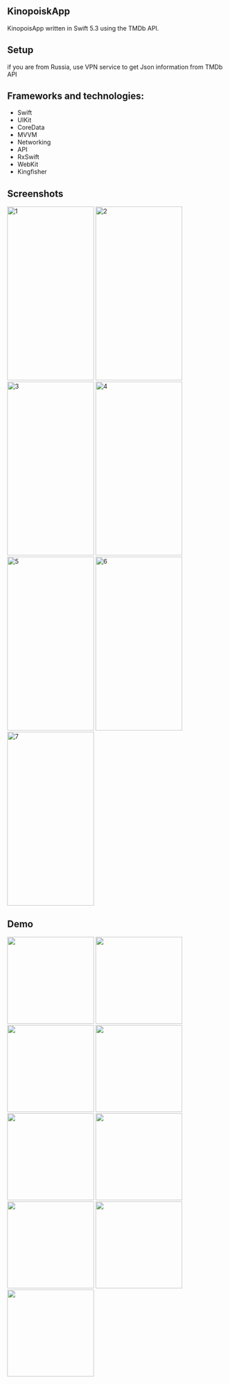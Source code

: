 ## KinopoiskApp
KinopoisApp written in Swift 5.3 using the TMDb API.

## Setup
if you are from Russia, use VPN service to get Json information from TMDb API

## Frameworks and technologies:

- Swift
- UIKit
- CoreData
- MVVM
- Networking
- API
- RxSwift
- WebKit
- Kingfisher

## Screenshots
<div>
  <img width="200" height="400" alt="1" src="https://user-images.githubusercontent.com/122359658/230769968-29abe910-3149-4e0f-b6ba-c03daf2e437a.png">
  <img width="200" height="400" alt="2" src="https://user-images.githubusercontent.com/122359658/230770001-09ebf3a7-074d-4004-aba7-905c973e8ac8.png">
  <img width="200" height="400" alt="3" src="https://user-images.githubusercontent.com/122359658/230770002-6bac113c-b11c-421b-bf75-c02933d65ac7.png">
  <img width="200" height="400" alt="4" src="https://user-images.githubusercontent.com/122359658/230770003-09fb7a0a-fa12-4f93-a325-229f049ed8fe.png">
  <img width="200" height="400" alt="5" src="https://user-images.githubusercontent.com/122359658/230770005-92c280db-f4b1-4509-8191-431bad5b1380.png">
  <img width="200" height="400" alt="6" src="https://user-images.githubusercontent.com/122359658/230770009-9c716e9a-7f33-46e7-8a36-e6f24a831c4a.png">
  <img width="200" height="400" alt="7" src="https://user-images.githubusercontent.com/122359658/230770011-09002af7-55c1-4b3f-b44b-88ad31fda525.png"> 
</div>

## Demo
<div>
  <img width="200" src="https://user-images.githubusercontent.com/122359658/230768933-655dc05a-f7f8-4964-baa5-ae83e515ae07.gif">
  <img width="200" src="https://user-images.githubusercontent.com/122359658/230768943-3ec1e1c8-8db7-469d-a5e8-bfdd3b7906cb.gif">
  <img width="200" src="https://user-images.githubusercontent.com/122359658/230768946-b8d1e7cc-5b2a-4dc1-ae92-8373b1855a50.gif">
  <img width="200" src="https://user-images.githubusercontent.com/122359658/230768949-32596cee-c2c8-434a-800c-9b4c72aabeb1.gif">
  <img width="200" src="https://user-images.githubusercontent.com/122359658/230768950-579bdd6c-8821-425d-800f-0848d88960dc.gif">
  <img width="200" src="https://user-images.githubusercontent.com/122359658/230768953-347595a1-64c9-4a65-b075-200e488307f8.gif">
  <img width="200" src="https://user-images.githubusercontent.com/122359658/230768954-728c7523-8893-48ee-8ad2-7d66f6358a8d.gif">
  <img width="200" src="https://user-images.githubusercontent.com/122359658/230768955-3f5b8b3d-565a-4ba2-9cf7-de89772a915a.gif">
  <img width="200" src="https://user-images.githubusercontent.com/122359658/230768956-66f40600-7ad2-4dec-9f76-5b4fd969aecf.gif">
</div>


